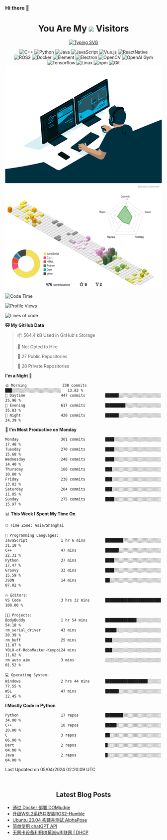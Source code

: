 ### Hi there 👋

<div align="center">
  <h1>
    You Are My <img src="https://profile-counter.glitch.me/fateryu/count.svg"> Visitors
  </h1>
  <!--<img align="center" src="https://github-readme-stats-git-masterrstaa-rickstaa.vercel.app/api?username=FaterYU&show_icons=true&count_private=true"/>-->

  <a href="https://git.io/typing-svg"><img src="https://readme-typing-svg.demolab.com?font=Fira+Code&pause=500&center=true&vCenter=true&random=false&width=435&lines=Talk+is+cheap.+Show+me+the+code." alt="Typing SVG" /></a>

  <img src="https://img.shields.io/badge/C++-512BD4?style=flat-square&logo=cplusplus&logoColor=ffffff" alt="C++">
  <img src="https://img.shields.io/badge/-Python-37A6AB?style=flat-square&logo=python&logoColor=ffffff" alt="Python">
  <img src="https://img.shields.io/badge/-Java-007396?style=flat-square&logo=java&logoColor=ffffff" alt="Java">
  <img src="https://img.shields.io/badge/JavaScript-F7DF1E?style=flat-square&logo=JavaScript&logoColor=ffffff" alt="JavaScript">
  <img src="https://img.shields.io/badge/-Vue.js-4FC08D?style=flat-square&logo=Vue.js&logoColor=ffffff" alt="Vue.js">
  <img src="https://img.shields.io/badge/ReactNative-813144?style=flat-square&logo=react&logoColor=ffffff" alt="ReactNative">
  </br>
  <img src="https://img.shields.io/badge/-ROS2-8DD6F9?style=flat-square&logo=ros&logoColor=ffffff" alt="ROS2">
  <img src="https://img.shields.io/badge/Docker-2496ED?style=flat-square&logo=docker&logoColor=ffffff" alt="Docker">
  <img src="https://img.shields.io/badge/-Element-02845A?style=flat-square&logo=electron&logoColor=ffffff" alt="Element">
  <img src="https://img.shields.io/badge/-Electron-002D71?style=flat-square&logo=element&logoColor=ffffff" alt="Electron">
  <img src="https://img.shields.io/badge/-OpenCV-361522?style=flat-square&logo=opencv&logoColor=ffffff" alt="OpenCV">
  <img src="https://img.shields.io/badge/-OpenAIGym-91302E?style=flat-square&logo=openaigym&logoColor=ffffff" alt="OpenAI Gym">
  </br>
  <img src="https://img.shields.io/badge/-Tensorflow-204366?style=flat-square&logo=tensorflow&logoColor=ffffff" alt="Tensorflow">
  <img src="https://img.shields.io/badge/-Linux-333333?style=flat-square&logo=linux&logoColor=white" alt="Linux">
  <img src="https://img.shields.io/badge/-NPM-CB3837?style=flat-square&logo=npm&logoColor=white" alt="npm">
  <img src="https://img.shields.io/badge/-Git-f05032?style=flat-square&logo=git&logoColor=white" alt="Git">
  </br>
  <img alt="GIF" src="./code.gif?raw=true" />
  </br>
  <!--<img src="https://github-readme-stats.vercel.app/api/top-langs/?username=fateryu&hide=HTML&langs_count=5">-->
  <img src="./profile-3d-contrib/profile-south-season-animate.svg">
  </br>
</div>

<!--START_SECTION:waka-->
![Code Time](http://img.shields.io/badge/Code%20Time-223%20hrs%2055%20mins-blue)

![Profile Views](http://img.shields.io/badge/Profile%20Views-0-blue)

![Lines of code](https://img.shields.io/badge/From%20Hello%20World%20I%27ve%20Written-13.9%20million%20lines%20of%20code-blue)

**🐱 My GitHub Data** 

> 📦 564.4 kB Used in GitHub's Storage 
 > 
> 🚫 Not Opted to Hire
 > 
> 📜 27 Public Repositories 
 > 
> 🔑 28 Private Repositories 
 > 
**I'm a Night 🦉** 

```text
🌞 Morning                238 commits         ███░░░░░░░░░░░░░░░░░░░░░░   13.82 % 
🌆 Daytime                447 commits         ██████░░░░░░░░░░░░░░░░░░░   25.96 % 
🌃 Evening                617 commits         █████████░░░░░░░░░░░░░░░░   35.83 % 
🌙 Night                  420 commits         ██████░░░░░░░░░░░░░░░░░░░   24.39 % 
```
📅 **I'm Most Productive on Monday** 

```text
Monday                   301 commits         ████░░░░░░░░░░░░░░░░░░░░░   17.48 % 
Tuesday                  270 commits         ████░░░░░░░░░░░░░░░░░░░░░   15.68 % 
Wednesday                248 commits         ████░░░░░░░░░░░░░░░░░░░░░   14.40 % 
Thursday                 186 commits         ███░░░░░░░░░░░░░░░░░░░░░░   10.80 % 
Friday                   238 commits         ███░░░░░░░░░░░░░░░░░░░░░░   13.82 % 
Saturday                 204 commits         ███░░░░░░░░░░░░░░░░░░░░░░   11.85 % 
Sunday                   275 commits         ████░░░░░░░░░░░░░░░░░░░░░   15.97 % 
```


📊 **This Week I Spent My Time On** 

```text
🕑︎ Time Zone: Asia/Shanghai

💬 Programming Languages: 
JavaScript               1 hr 6 mins         ████████░░░░░░░░░░░░░░░░░   31.18 % 
C++                      47 mins             ██████░░░░░░░░░░░░░░░░░░░   22.31 % 
Python                   37 mins             ████░░░░░░░░░░░░░░░░░░░░░   17.47 % 
Groovy                   33 mins             ████░░░░░░░░░░░░░░░░░░░░░   15.59 % 
JSON                     14 mins             ██░░░░░░░░░░░░░░░░░░░░░░░   07.02 % 

🔥 Editors: 
VS Code                  3 hrs 32 mins       █████████████████████████   100.00 % 

🐱‍💻 Projects: 
BodyBuddy                1 hr 54 mins        ██████████████░░░░░░░░░░░   54.18 % 
rm_serial_driver         43 mins             █████░░░░░░░░░░░░░░░░░░░░   20.39 % 
rm_buff                  25 mins             ███░░░░░░░░░░░░░░░░░░░░░░   11.87 % 
YOLO-of-RoboMaster-Keypoi24 mins             ███░░░░░░░░░░░░░░░░░░░░░░   11.62 % 
rm_auto_aim              3 mins              ░░░░░░░░░░░░░░░░░░░░░░░░░   01.52 % 

💻 Operating System: 
Windows                  2 hrs 44 mins       ███████████████████░░░░░░   77.55 % 
WSL                      47 mins             ██████░░░░░░░░░░░░░░░░░░░   22.45 % 
```

**I Mostly Code in Python** 

```text
Python                   17 repos            ████████░░░░░░░░░░░░░░░░░   34.00 % 
C++                      10 repos            █████░░░░░░░░░░░░░░░░░░░░   20.00 % 
C                        3 repos             ██░░░░░░░░░░░░░░░░░░░░░░░   06.00 % 
Dart                     2 repos             █░░░░░░░░░░░░░░░░░░░░░░░░   04.00 % 
Java                     2 repos             █░░░░░░░░░░░░░░░░░░░░░░░░   04.00 % 
```




 Last Updated on 05/04/2024 02:20:09 UTC
<!--END_SECTION:waka-->

<div align="center">
  </br>
  <h2>
    Latest Blog Posts
  </h2>
</div>

<!-- BLOGPOSTS:START -->
- [通过 Docker 部署 DOMjudge](https://fater.top/record/domjudge-docker-config/)
- [升级WSL2系统并安装ROS2-Humble](https://fater.top/record/upgrade-wsl-system-install-ros2-humble/)
- [Ubuntu 20.04 构建并测试 AlphaPose](https://fater.top/usage/build-test-alphapose/)
- [简单使用 chatGPT API](https://fater.top/usage/use-chatgpt-api/)
- [无网卡设备利用树莓派wifi联网 | DHCP](https://fater.top/record/raspi-relay-wifi/)
<!-- BLOGPOSTS:END -->
